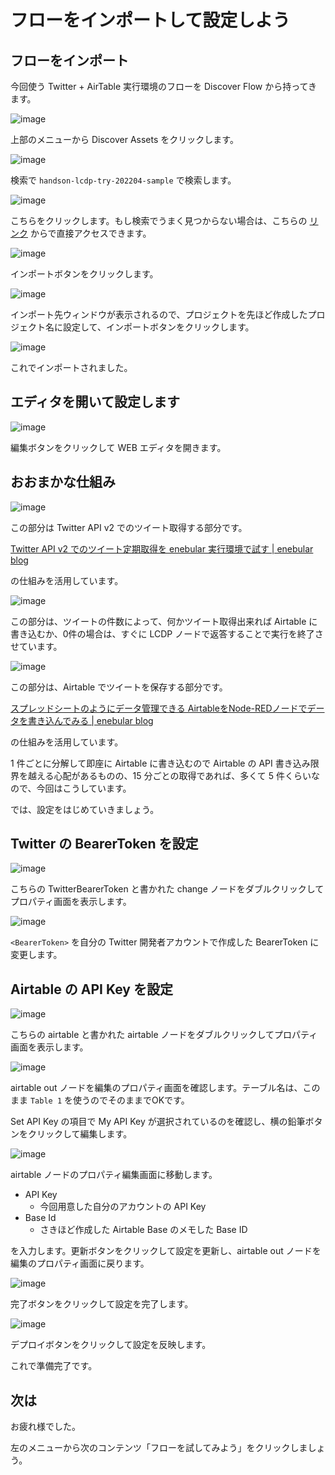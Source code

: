 # フローをインポートして設定しよう

## フローをインポート

今回使う Twitter + AirTable 実行環境のフローを Discover Flow から持ってきます。

![image](https://i.gyazo.com/76a54b2d030f3bf8f63f7bfff033e61d.png)

上部のメニューから Discover Assets をクリックします。

![image](https://i.gyazo.com/bf3378203cf9c8bbd8fa48d8698e82ec.png)

検索で `handson-lcdp-try-202204-sample` で検索します。

![image](https://i.gyazo.com/a5dd09d3172319c27078bf6f8b4a84c7.png)

こちらをクリックします。もし検索でうまく見つからない場合は、こちらの [リンク](https://enebular.com/discover/flow/db0d7cf5-fb99-4a81-a23b-1a32655b22f7) からで直接アクセスできます。

![image](https://i.gyazo.com/783687d0e07e125f4ba13499ef2cd619.png)

インポートボタンをクリックします。

![image](https://i.gyazo.com/1aee078fb95be7e0bfc80678d8221725.png)

インポート先ウィンドウが表示されるので、プロジェクトを先ほど作成したプロジェクト名に設定して、インポートボタンをクリックします。

![image](https://i.gyazo.com/7525befb84b02360559d8da2fe233121.png)

これでインポートされました。

## エディタを開いて設定します

![image](https://i.gyazo.com/7faa3d09c375bc94674db55b1c808079.png)

編集ボタンをクリックして WEB エディタを開きます。

## おおまかな仕組み

![image](https://i.gyazo.com/0206da1fa598541ac51f532069cbab6a.png)

この部分は Twitter API v2 でのツイート取得する部分です。

[Twitter API v2 でのツイート定期取得を enebular 実行環境で試す | enebular blog](https://blog.enebular.com/samples/twitter-api-v2-%E3%81%A7%E3%81%AE%E3%83%84%E3%82%A4%E3%83%BC%E3%83%88%E5%AE%9A%E6%9C%9F%E5%8F%96%E5%BE%97%E3%82%92-enebular-%E5%AE%9F%E8%A1%8C%E7%92%B0%E5%A2%83%E3%81%A7%E8%A9%A6%E3%81%99/)

の仕組みを活用しています。

![image](https://i.gyazo.com/b4d214024bd8f69bf5837abce39f21a2.png)

この部分は、ツイートの件数によって、何かツイート取得出来れば Airtable に書き込むか、0件の場合は、すぐに LCDP ノードで返答することで実行を終了させています。

![image](https://i.gyazo.com/a43ec4a8d6f1d74d2e4f3917b03f50c5.png)

この部分は、Airtable でツイートを保存する部分です。

[スプレッドシートのようにデータ管理できる AirtableをNode-REDノードでデータを書き込んでみる | enebular blog](https://blog.enebular.com/samples/use-airtable-as-spreadsheet2/)

の仕組みを活用しています。

1 件ごとに分解して即座に Airtable に書き込むので Airtable の API 書き込み限界を越える心配があるものの、15 分ごとの取得であれば、多くて 5 件くらいなので、今回はこうしています。

では、設定をはじめていきましょう。

## Twitter の BearerToken を設定

![image](https://i.gyazo.com/c1711a6f6d227e6f48ba3473fda5cad6.png)

こちらの TwitterBearerToken と書かれた change ノードをダブルクリックしてプロパティ画面を表示します。

![image](https://i.gyazo.com/a8cca154c8c663a2de2477aabc69de9e.png)

`<BearerToken>` を自分の Twitter 開発者アカウントで作成した BearerToken に変更します。

## Airtable の API Key を設定

![image](https://i.gyazo.com/ee7df5ca479f78befe98ce10da4fbe37.png)

こちらの airtable と書かれた airtable ノードをダブルクリックしてプロパティ画面を表示します。

![image](https://i.gyazo.com/4ccaac89df3e7bdc62afddddbd7ef3ec.png)

airtable out ノードを編集のプロパティ画面を確認します。テーブル名は、このまま `Table 1` を使うのでそのままでOKです。

Set API Key の項目で My API Key が選択されているのを確認し、横の鉛筆ボタンをクリックして編集します。

![image](https://i.gyazo.com/81b4755f7387ce92f5fd93b559eba7de.png)

airtable ノードのプロパティ編集画面に移動します。

- API Key
  - 今回用意した自分のアカウントの API Key
- Base Id
  - さきほど作成した Airtable Base のメモした Base ID

を入力します。更新ボタンをクリックして設定を更新し、airtable out ノードを編集のプロパティ画面に戻ります。

![image](https://i.gyazo.com/39fd954bcac5f7d91cde1437c6e382a3.png)

完了ボタンをクリックして設定を完了します。

![image](https://i.gyazo.com/76b35427f8d376bcb1208d1bd69e2eb8.png)

デプロイボタンをクリックして設定を反映します。


これで準備完了です。

## 次は

お疲れ様でした。

左のメニューから次のコンテンツ「フローを試してみよう」をクリックしましょう。